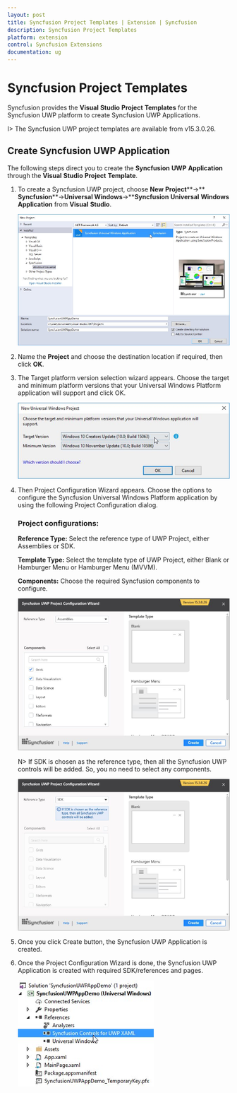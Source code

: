 ```yaml
---
layout: post
title: Syncfusion Project Templates | Extension | Syncfusion
description: Syncfusion Project Templates
platform: extension
control: Syncfusion Extensions
documentation: ug
---
```


# Syncfusion Project Templates

Syncfusion provides the **Visual** **Studio** **Project** **Templates** for the Syncfusion UWP platform to create Syncfusion UWP Applications.  

I> The Syncfusion UWP project templates are available from v15.3.0.26.  

## Create Syncfusion UWP Application

The following steps direct you to create the **Syncfusion** **UWP** **Application** through the **Visual** **Studio** **Project** **Template**.

1. To create a Syncfusion UWP project, choose **New** **Project****->** **Syncfusion****->****Universal** **Windows****->****Syncfusion** **Universal** **Windows** **Application** from **Visual** **Studio**.

   ![](Syncfusion-Project-Templates_images/Syncfusion-Project-Templates_img1.jpeg)

2. Name the **Project** and choose the destination location if required, then click **OK**. 

3. The Target platform version selection wizard appears. Choose the target and minimum platform versions that your Universal Windows Platform application will support and click OK.

   ![](Syncfusion-Project-Templates_images/Syncfusion-Project-Templates_img2.jpeg)

4. Then Project Configuration Wizard appears. Choose the options to configure the Syncfusion Universal Windows Platform application by using the following Project Configuration dialog.

   ### Project configurations:

   **Reference Type:** Select the reference type of UWP Project, either Assemblies or SDK.

   **Template Type:** Select the template type of UWP Project, either Blank or Hamburger Menu or Hamburger Menu (MVVM).

   **Components:** Choose the required Syncfusion components to configure.
   
   ![](Syncfusion-Project-Templates_images/Syncfusion-Project-Templates_img4.jpeg)
   
   N> If SDK is chosen as the reference type, then all the Syncfusion UWP controls will be added. So, you no need to select any components.

   ![](Syncfusion-Project-Templates_images/Syncfusion-Project-Templates_img3.jpeg)
   
5. Once you click Create button, the Syncfusion UWP Application is created.

6. Once the Project Configuration Wizard is done, the Syncfusion UWP Application is created with required SDK/references and pages.

   ![](Syncfusion-Project-Templates_images/Syncfusion-Project-Templates_img5.jpeg)


